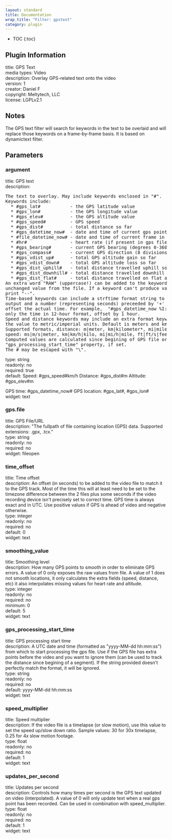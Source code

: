 ```yaml
---
layout: standard
title: Documentation
wrap_title: "Filter: gpstext"
category: plugin
---
```

* TOC
{:toc}

## Plugin Information

title: GPS Text  
media types:
Video  
description: Overlay GPS-related text onto the video  
version: 1  
creator: Daniel F  
copyright: Meltytech, LLC  
license: LGPLv2.1  

## Notes

The GPS text filter will search for keywords in the text to be overlaid and will replace those keywords on a frame-by-frame basis. It is based on dynamictext filter.

## Parameters

### argument

title: GPS text    
description:
<pre>
The text to overlay. May include keywords enclosed in "#".
Keywords include:
  * #gps_lat#           - the GPS latitude value
  * #gps_lon#           - the GPS longitude value
  * #gps_elev#          - the GPS altitude value
  * #gps_speed#         - GPS speed
  * #gps_dist#          - total distance so far
  * #gps_datetime_now#  - date and time of current gps point shown
  * #file_datetime_now# - date and time of current frame in video file
  * #hr#                - heart rate (if present in gps file)
  * #gps_bearing#       - current GPS bearing (degrees 0-360)
  * #gps_compass#       - current GPS direction (8 divisions: N, NE, E, etc)
  * #gps_vdist_up#      - total GPS altitude gain so far
  * #gps_vdist_down#    - total GPS altitude loss so far
  * #gps_dist_uphill#   - total distance travelled uphill so far
  * #gps_dist_downhill# - total distance travelled downhill so far
  * #gps_dist_flat#     - total distance travelled on flat area so far
An extra word "RAW" (uppercase!) can be added to the keyword to display the
unchanged value from the file. If a keyword can't produce valid data it will
print "--".
Time-based keywords can include a strftime format string to customize the
output and a number (representing seconds) preceeded by '+' or '-' which will
offset the actual time. For example,  "#gps_datetime_now %I:%M:%S %p +3600#" shows
only the time in 12-hour format, offset by 1 hour.
Speed and distance keywords may include an extra format keyword to convert
the value to metric/imperial units. Default is meters and km/h respectively.
Supported formats, distance: m|meter, km|kilometer*, mi|mile*, ft|feet, nm|nautical*;
speed: ms|m/s|meter, km|km/h|kilo, mi|mi/h|mile, ft|ft/s|feet, kn|nm/h|knots.
Computed values are calculated since begining of GPS file or since
"gps_processing_start_time" property, if set.
The # may be escaped with "\".
</pre>
type: string  
readonly: no  
required: true  
default: Speed: #gps_speed#km/h
 Distance: #gps_dist#m
 Altitude: #gps_elev#m

 GPS time: #gps_datetime_now#
 GPS location: #gps_lat#, #gps_lon#  
widget: text  

### gps.file

title: GPS File/URL    
description:
&quot;The fullpath of file containing location (GPS) data. Supported extensions: .gpx, .tcx.&quot;  
type: string  
readonly: no  
required: no  
widget: fileopen  

### time_offset

title: Time offset    
description:
An offset (in seconds) to be added to the video file to match it to the GPS track. Most of the time this will at least need to be set to the timezone difference between the 2 files plus some seconds if the video recording device isn&#39;t precisely set to correct time. GPS time is always exact and in UTC. Use positive values if GPS is ahead of video and negative otherwise.  
type: integer  
readonly: no  
required: no  
default: 0  
widget: text  

### smoothing_value

title: Smoothing level    
description:
How many GPS points to smooth in order to eliminate GPS errors. A value of 0 only exposes the raw values from file. A value of 1 does not smooth locations, it only calculates the extra fields (speed, distance, etc) it also interpolates missing values for heart rate and altitude.  
type: integer  
readonly: no  
required: no  
minimum: 0  
default: 5  
widget: text  

### gps_processing_start_time

title: GPS processing start time    
description:
A UTC date and time (formatted as &quot;yyyy-MM-dd hh:mm:ss&quot;) from which to start processing the gps file. Use if the GPS file has extra points before the video and you want to ignore them (can be used to track the distance since begining of a segment). If the string provided doesn&#39;t perfectly match the format, it will be ignored.  
type: string  
readonly: no  
required: no  
default: yyyy-MM-dd hh:mm:ss  
widget: text  

### speed_multiplier

title: Speed multiplier    
description:
If the video file is a timelapse (or slow motion), use this value to set the speed up/slow down ratio. Sample values: 30 for 30x timelapse, 0.25 for 4x slow motion footage.  
type: float  
readonly: no  
required: no  
default: 1  
widget: text  

### updates_per_second

title: Updates per second    
description:
Controls how many times per second is the GPS text updated on video (interpolated). A value of 0 will only update text when a real gps point has been recorded. Can be used in combination with speed_multiplier.  
type: float  
readonly: no  
required: no  
default: 1  
widget: text  

